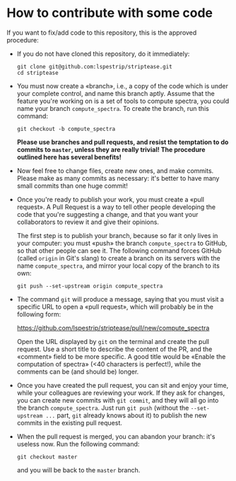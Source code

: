 # How to contribute with some code

If you want to fix/add code to this repository, this is the approved
procedure:

-   If you do not have cloned this repository, do it immediately:

    ```
    git clone git@github.com:lspestrip/striptease.git
    cd striptease
    ```
    
-   You must now create a «branch», i.e., a copy of the code which is
    under your complete control, and name this branch aptly. Assume
    that the feature you're working on is a set of tools to compute
    spectra, you could name your branch `compute_spectra`. To create
    the branch, run this command:
    
    ```
    git checkout -b compute_spectra
    ```
    
    **Please use branches and pull requests, and resist the temptation
    to do commits to `master`, unless they are really trivial! The
    procedure outlined here has several benefits!**

-   Now feel free to change files, create new ones, and make commits.
    Please make as many commits as necessary: it's better to have many
    small commits than one huge commit!

-   Once you're ready to publish your work, you must create a «pull
    request». A Pull Request is a way to tell other people developing
    the code that you're suggesting a change, and that you want your
    collaborators to review it and give their opinions.
    
    The first step is to publish your branch, because so far it only
    lives in your computer: you must «push» the branch
    `compute_spectra` to GitHub, so that other people can see it. The
    following command forces GitHub (called `origin` in Git's slang)
    to create a branch on its servers with the name `compute_spectra`,
    and mirror your local copy of the branch to its own:
    
    ```
    git push --set-upstream origin compute_spectra
    ```
    
-   The command `git` will produce a message, saying that you must
    visit a specific URL to open a «pull request», which will probably
    be in the following form:
    
    https://github.com/lspestrip/striptease/pull/new/compute_spectra
    
    Open the URL displayed by `git` on the terminal and create the
    pull request. Use a short title to describe the content of the PR,
    and the «comment» field to be more specific. A good title would be
    «Enable the computation of spectra» (<40 characters is perfect!),
    while the comments can be (and should be) longer.
    
-   Once you have created the pull request, you can sit and enjoy your
    time, while your colleagues are reviewing your work. If they ask
    for changes, you can create new commits with `git commit`, and
    they will all go into the branch `compute_spectra`. Just run `git
    push` (without the `--set-upstream ...` part, `git` already knows
    about it) to publish the new commits in the existing pull request.
    
-   When the pull request is merged, you can abandon your branch: it's
    useless now. Run the following command:
    
    ```
    git checkout master
    ```
    
    and you will be back to the `master` branch.
